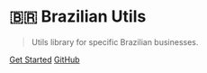 # 🇧🇷 Brazilian Utils

> Utils library for specific Brazilian businesses.

[Get Started](getting-started.md)
[GitHub](https://github.com/brazilian-utils/brazilian-utils)
